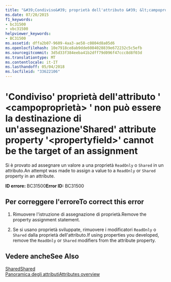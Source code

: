 ```yaml
---
title: "&#39;Condiviso&#39; proprietà dell'attributo &#39; &lt;campoproprietà&gt; &#39; non può essere la destinazione di un'assegnazione"
ms.date: 07/20/2015
f1_keywords:
- bc31500
- vbc31500
helpviewer_keywords:
- BC31500
ms.assetid: dffa2b07-9609-4aa3-ae58-c0804d8a05d6
ms.openlocfilehash: 10e7918ce8ab9dde6084028839e672232c5c5efb
ms.sourcegitcommit: 3d5d33f384eeba41b2dff79d096f47ccc8d8f03d
ms.translationtype: MT
ms.contentlocale: it-IT
ms.lasthandoff: 05/04/2018
ms.locfileid: "33622106"
---
```

# <a name="39shared39-attribute-property-39ltpropertyfieldgt39-cannot-be-the-target-of-an-assignment"></a><span data-ttu-id="779aa-102">&#39;Condiviso&#39; proprietà dell'attributo &#39; &lt;campoproprietà&gt; &#39; non può essere la destinazione di un'assegnazione</span><span class="sxs-lookup"><span data-stu-id="779aa-102">&#39;Shared&#39; attribute property &#39;&lt;propertyfield&gt;&#39; cannot be the target of an assignment</span></span>
<span data-ttu-id="779aa-103">Si è provato ad assegnare un valore a una proprietà `ReadOnly` o `Shared` in un attributo.</span><span class="sxs-lookup"><span data-stu-id="779aa-103">An attempt was made to assign a value to a `ReadOnly` or `Shared` property in an attribute.</span></span>  
  
 <span data-ttu-id="779aa-104">**ID errore:** BC31500</span><span class="sxs-lookup"><span data-stu-id="779aa-104">**Error ID:** BC31500</span></span>  
  
## <a name="to-correct-this-error"></a><span data-ttu-id="779aa-105">Per correggere l'errore</span><span class="sxs-lookup"><span data-stu-id="779aa-105">To correct this error</span></span>  
  
1.  <span data-ttu-id="779aa-106">Rimuovere l'istruzione di assegnazione di proprietà.</span><span class="sxs-lookup"><span data-stu-id="779aa-106">Remove the property assignment statement.</span></span>  
  
2.  <span data-ttu-id="779aa-107">Se si usano proprietà sviluppate, rimuovere i modificatori `ReadOnly` o `Shared` dalla proprietà dell'attributo.</span><span class="sxs-lookup"><span data-stu-id="779aa-107">If using properties you developed, remove the `ReadOnly` or `Shared` modifiers from the attribute property.</span></span>  
  
## <a name="see-also"></a><span data-ttu-id="779aa-108">Vedere anche</span><span class="sxs-lookup"><span data-stu-id="779aa-108">See Also</span></span>  
 [<span data-ttu-id="779aa-109">Shared</span><span class="sxs-lookup"><span data-stu-id="779aa-109">Shared</span></span>](../../visual-basic/language-reference/modifiers/shared.md)  
 [<span data-ttu-id="779aa-110">Panoramica degli attributi</span><span class="sxs-lookup"><span data-stu-id="779aa-110">Attributes overview</span></span>](~/docs/visual-basic/programming-guide/concepts/attributes/index.md)
